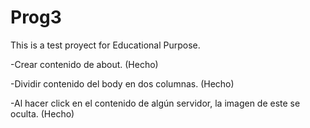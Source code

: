 # Prog3

This is a test proyect for Educational Purpose.

-Crear contenido de about. (Hecho)

-Dividir contenido del body en dos columnas. (Hecho)

-Al hacer click en el contenido de algún servidor, la imagen de este se oculta. (Hecho)
